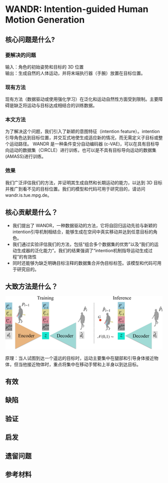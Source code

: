 # WANDR: Intention-guided Human Motion Generation

## 核心问题是什么?

### 要解决的问题

输入：角色的初始姿势和目标的 3D 位置  
输出：生成自然的人体运动，并将末端执行器（手腕）放置在目标位置。  

### 现有方法

现有方法（数据驱动或使用强化学习）在泛化和运动自然性方面受到限制。主要障碍是缺乏将运动与目标达成相结合的训练数据。

### 本文方法

为了解决这个问题，我们引入了新颖的意图特征（intention feature）。intention引导角色达到目标位置，并交互式地使生成适应新的情况，而无需定义子目标或整个运动路径。
WANDR 是一种条件变分自动编码器 (c-VAE)，可以在具有目标导向运动的数据集（CIRCLE）进行训练，也可以是不具有目标导向运动的数据集(AMASS)进行训练。  

### 效果

我们广泛评估我们的方法，并证明其生成自然和长期运动的能力，以达到 3D 目标并推广到看不见的目标位置。我们的模型和代码可用于研究目的，请访问 wandr.is.tue.mpg.de。

## 核心贡献是什么？

- 我们提出了 WANDR，一种数据驱动的方法，它将自回归运动先验与新颖的intention引导机制相结合，能够生成在空间中真实移动并达到任意目标的角色。  
- 我们通过实验评估我们的方法，包括“组合多个数据集的优势”以及“我们的运动生成器的泛化能力”。我们的结果强调了“intention机制指导运动生成过程”的有效性
- 同时还能够为缺乏明确目标注释的数据集合并伪目标标签。该模型和代码可用于研究目的。

## 大致方法是什么？

![](./assets/c97642876455de594794681c430ded41_3_Figure_2_1628270900.png)

原理：当人试图到达一个遥远的目标时，运动主要集中在腿部和引导身体接近物体，但当他接近物体时，重点将集中在移动手臂和上半身以到达目标。

## 有效

## 缺陷

## 验证

## 启发

## 遗留问题

## 参考材料